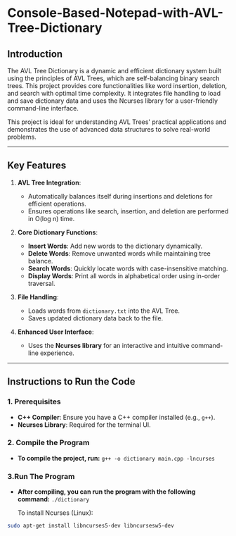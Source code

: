 # Console-Based-Notepad-with-AVL-Tree-Dictionary  

## **Introduction**
The AVL Tree Dictionary is a dynamic and efficient dictionary system built using the principles of AVL Trees, which are self-balancing binary search trees. This project provides core functionalities like word insertion, deletion, and search with optimal time complexity. It integrates file handling to load and save dictionary data and uses the Ncurses library for a user-friendly command-line interface.

This project is ideal for understanding AVL Trees' practical applications and demonstrates the use of advanced data structures to solve real-world problems.

---

## **Key Features**
1. **AVL Tree Integration**:
   - Automatically balances itself during insertions and deletions for efficient operations.
   - Ensures operations like search, insertion, and deletion are performed in O(log n) time.

2. **Core Dictionary Functions**:
   - **Insert Words**: Add new words to the dictionary dynamically.
   - **Delete Words**: Remove unwanted words while maintaining tree balance.
   - **Search Words**: Quickly locate words with case-insensitive matching.
   - **Display Words**: Print all words in alphabetical order using in-order traversal.

3. **File Handling**:
   - Loads words from `dictionary.txt` into the AVL Tree.
   - Saves updated dictionary data back to the file.

4. **Enhanced User Interface**:
   - Uses the **Ncurses library** for an interactive and intuitive command-line experience.

---

## **Instructions to Run the Code**

### **1. Prerequisites**
- **C++ Compiler**: Ensure you have a C++ compiler installed (e.g., `g++`).
- **Ncurses Library**: Required for the terminal UI.
### **2. Compile the Program**  
- **To compile the project, run:** `g++ -o dictionary main.cpp -lncurses`
### **3.Run The Program**  
- **After compiling, you can run the program with the following command:** `./dictionary`

  To install Ncurses (Linux):
```bash
sudo apt-get install libncurses5-dev libncursesw5-dev


